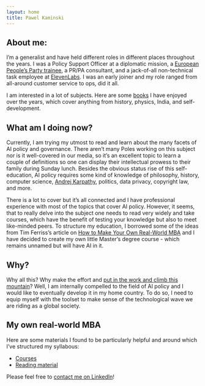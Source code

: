 ```yaml
---
layout: home
title: Pawel Kaminski
---
```


## About me:

I’m a generalist and have held different roles in different places throughout the years. I was a Policy Support Officer at a diplomatic mission, a [European People’s Party trainee](https://en.wikipedia.org/wiki/European_People%27s_Party), a PR/PA consultant, and a jack-of-all non-technical task employee at [ElevenLabs](https://elevenlabs.io/). I was an early joiner and my role ranged from all-around customer service to ops, did it all. 

I am interested in a lot of subjects. Here are some [books](/books/) I have enjoyed over the years, which cover anything from history, physics, India, and self-development. 

## What am I doing now?

Currently, I am trying my utmost to read and learn about the many facets of AI policy and governance. There aren’t many Poles working on this subject nor is it well-covered in our media, so it’s an excellent topic to learn a couple of definitions so one can display their intellectual prowess to their family during Sunday lunch. Besides the obvious status rise of this self-education, AI policy requires some kind of knowledge of philosophy, history, computer science, [Andrej Karpathy](https://karpathy.ai/), politics, data privacy, copyright law, and more. 

There is a lot to cover but it’s all connected and I have professional experience with most of the topics that cover AI policy. However, it seems, that to really delve into the subject one needs to read very widely and take courses, which have the benefit of testing your knowledge but also to meet like-minded peers. To structure my education, I borrowed some of the ideas from Tim Ferriss’s article on [How to Make Your Own Real-World MBA](https://tim.blog/2010/06/28/mba/) and I have decided to create my own little Master’s degree course - which remains unnamed but will have AI in it. 
 
## Why?

Why all this? Why make the effort and [put in the work and climb this mountain](https://en.wikipedia.org/wiki/We_choose_to_go_to_the_Moon)? Well, I am internally compelled to the field of AI policy and I would like to eventually develop it in my home country. To do so, I need to equip myself with the toolset to make sense of the technological wave we are riding as a global society. 

## My own real-world MBA

Here are some materials I found to be particularly helpful and around which I’ve structured my syllabous:
* [Courses](/courses/)
* [Reading material](/readings/) 

Please feel free to [contact me on LinkedIn](https://www.linkedin.com/in/kaminski-pawel/)!